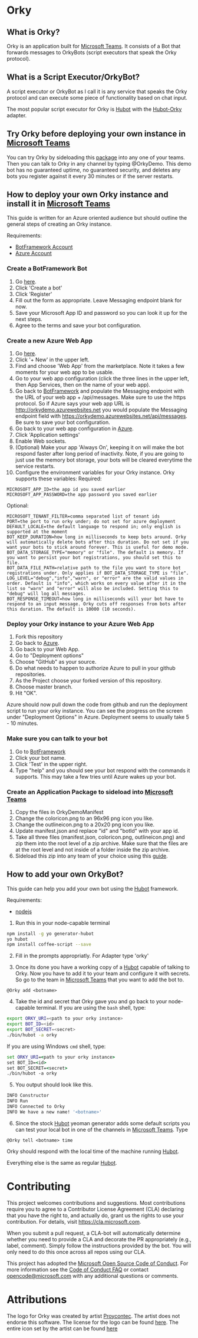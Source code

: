 # Orky
## What is Orky?
Orky is an application built for [Microsoft Teams](https://products.office.com/en-US/microsoft-teams/group-chat-software). It consists of a Bot that forwards messages to OrkyBots (script executors that speak the Orky protocol).

## What is a Script Executor/OrkyBot?
A script executor or OrkyBot as I call it is any service that speaks the Orky protocol and can execute some piece of functionality based on chat input.

The most popular script executor for Orky is [Hubot](https://hubot.github.com/) with the [Hubot-Orky](https://github.com/MattSFT/Orky/tree/master/Hubot-Orky) adapter.

## Try Orky before deploying your own instance in [Microsoft Teams](https://products.office.com/en-US/microsoft-teams/group-chat-software)
You can try Orky by sideloading this [package](https://github.com/MattSFT/Orky/raw/master/OrkyDemoManifest/OrkyDemoManifest.zip) into any one of your teams. Then you can talk to Orky in any channel by typing @OrkyDemo. This demo bot has no guaranteed uptime, no guaranteed security, and deletes any bots you register against it every 30 minutes or if the server restarts.

## How to deploy your own Orky instance and install it in [Microsoft Teams](https://products.office.com/en-US/microsoft-teams/group-chat-software)
This guide is written for an Azure oriented audience but should outline the general steps of creating an Orky instance.

Requirements:
* [BotFramework Account](https://dev.botframework.com/)
* [Azure Account](https://azure.microsoft.com/en-us/)

### Create a BotFramework Bot
1. Go [here](https://dev.botframework.com/bots).
2. Click 'Create a bot'
3. Click 'Register'
4. Fill out the form as appropriate. Leave Messaging endpoint blank for now.
5. Save your Microsoft App ID and password so you can look it up for the next steps.
6. Agree to the terms and save your bot configuration.

### Create a new Azure Web App
1. Go [here](portal.azure.com/).
2. Click '+ New' in the upper left.
3. Find and choose 'Web App' from the marketplace. Note it takes a few moments for your web app to be usable.
4. Go to your web app configuration (click the three lines in the upper left, then App Services, then on the name of your web app).
5. Go back to [BotFramework](https://dev.botframework.com/bots) and populate the Messaging endpoint with the URL of your web app + /api/messages. Make sure to use the https protocol. So if Azure says your web app URL is http://orkydemo.azurewebsites.net you would populate the Messaging endpoint field with https://orkydemo.azurewebsites.net/api/messages. Be sure to save your bot configuration.
6. Go back to your web app configuration in [Azure](portal.azure.com/).
7. Click 'Application settings'
8. Enable Web sockets.
9. (Optional) Make your app 'Always On', keeping it on will make the bot respond faster after long period of inactivity. Note, if you are going to just use the memory bot storage, your bots will be cleared everytime the service restarts.
10. Configure the environment variables for your Orky instance. Orky supports these variables:
Required:
```
MICROSOFT_APP_ID=the app id you saved earlier
MICROSOFT_APP_PASSWORD=the app password you saved earlier
```
Optional:
```
MICROSOFT_TENANT_FILTER=comma separated list of tenant ids
PORT=the port to run orky under; do not set for azure deployment
DEFAULT_LOCALE=the default language to respond in; only english is supported at the moment
BOT_KEEP_DURATION=how long in milliseconds to keep bots around. Orky will automatically delete bots after this duration. Do not set if you want your bots to stick around forever. This is useful for demo mode.
BOT_DATA_STORAGE_TYPE="memory" or "file". The default is memory. If you want to persist your bot registrations, you should set this to file.
BOT_DATA_FILE_PATH=relative path to the file you want to store bot registrations under. Only applies if BOT_DATA_STORAGE_TYPE is "file".
LOG_LEVEL="debug","info","warn", or "error" are the valid values in order. Default is "info", which works on every value after it in the list so "warn" and "error" will also be included. Setting this to "debug" will log all messages.
BOT_RESPONSE_TIMEOUT=how long in milliseconds will your bot have to respond to an input message. Orky cuts off responses from bots after this duration. The default is 10000 (10 seconds).
```

### Deploy your Orky instance to your Azure Web App
1. Fork this repository
2. Go back to [Azure](portal.azure.com/).
3. Go back to your Web App.
4. Go to "Deployment options"
5. Choose "GitHub" as your source.
6. Do what needs to happen to authorize Azure to pull in your github repositories.
7. As the Project choose your forked version of this repository.
8. Choose master branch.
9. Hit "OK".

Azure should now pull down the code from github and run the deployment script to run your orky instance. You can see the progress on the screen under "Deployment Options" in Azure. Deployment seems to usually take 5 - 10 minutes.

### Make sure you can talk to your bot
1. Go to [BotFramework](https://dev.botframework.com/bots)
2. Click your bot name.
3. Click 'Test' in the upper right.
4. Type "help" and you should see your bot respond with the commands it supports. This may take a few tries until Azure wakes up your bot.

### Create an Application Package to sideload into [Microsoft Teams](https://products.office.com/en-US/microsoft-teams/group-chat-software)
1. Copy the files in OrkyDemoManifest
2. Change the coloricon.png to an 96x96 png icon you like.
3. Change the outlineicon.png to a 20x20 png icon you like.
4. Update manifest.json and replace "id" and "botId" with your app id.
5. Take all three files (manifest.json, coloricon.png, outlineicon.png) and zip them into the root level of a zip archive. Make sure that the files are at the root level and not inside of a folder inside the zip archive.
6. Sideload this zip into any team of your choice using this [guide](https://msdn.microsoft.com/en-us/microsoft-teams/sideload).

## How to add your own OrkyBot?
This guide can help you add your own bot using the [Hubot](https://hubot.github.com/) framework.

Requirements:
* [nodejs](https://nodejs.org)

1. Run this in your node-capable terminal 
```bash
npm install -g yo generator-hubot
yo hubot
npm install coffee-script --save
```

2. Fill in the prompts appropriatly. For Adapter type 'orky'

3. Once its done you have a working copy of a [Hubot](https://hubot.github.com/) capable of talking to Orky. Now you have to add it to your team and configure it with secrets. So go to the team in [Microsoft Teams](https://products.office.com/en-US/microsoft-teams/group-chat-software) that you want to add the bot to.
```
@Orky add <botname>
```
4. Take the id and secret that Orky gave you and go back to your node-capable terminal. If you are using the `bash` shell, type:
```bash
export ORKY_URI=<path to your orky instance>
export BOT_ID=<id>
export BOT_SECRET=<secret>
./bin/hubot -a orky
```
If you are using Windows `cmd` shell, type:
```cmd
set ORKY_URI=<path to your orky instance>
set BOT_ID=<id>
set BOT_SECRET=<secret>
./bin/hubot -a orky
```

5. You output should look like this.

```bash
INFO Constructor
INFO Run
INFO Connected to Orky
INFO We have a new name! '<botname>'
```

6. Since the stock [Hubot](https://hubot.github.com/) yeoman generator adds some default scripts you can test your local bot in one of the channels in [Microsoft Teams](https://products.office.com/en-US/microsoft-teams/group-chat-software). Type

```
@Orky tell <botname> time
```

Orky should respond with the local time of the machine running [Hubot](https://hubot.github.com/).

Everything else is the same as regular [Hubot](https://hubot.github.com/).

# Contributing
This project welcomes contributions and suggestions.  Most contributions require you to agree to a
Contributor License Agreement (CLA) declaring that you have the right to, and actually do, grant us
the rights to use your contribution. For details, visit https://cla.microsoft.com.

When you submit a pull request, a CLA-bot will automatically determine whether you need to provide
a CLA and decorate the PR appropriately (e.g., label, comment). Simply follow the instructions
provided by the bot. You will only need to do this once across all repos using our CLA.

This project has adopted the [Microsoft Open Source Code of Conduct](https://opensource.microsoft.com/codeofconduct/).
For more information see the [Code of Conduct FAQ](https://opensource.microsoft.com/codeofconduct/faq/) or
contact [opencode@microsoft.com](mailto:opencode@microsoft.com) with any additional questions or comments.

# Attributions
The logo for Orky was created by artist [Proycontec](http://www.iconarchive.com/artist/proycontec.html). The artist does not endorse this software. The license for the logo can be found [here](http://creativecommons.org/licenses/by-sa/4.0/). The entire icon set by the artist can be found [here](http://www.iconarchive.com/show/robots-icons-by-proycontec.html)

